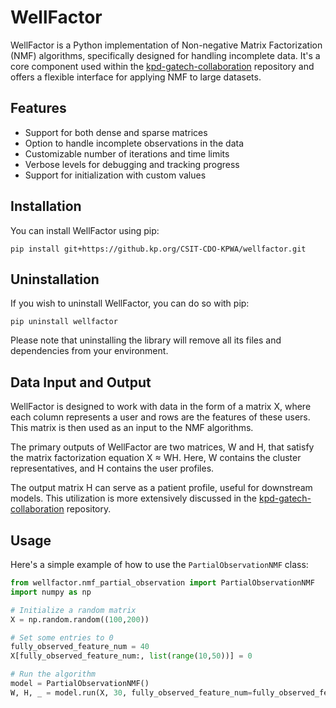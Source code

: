 # WellFactor

WellFactor is a Python implementation of Non-negative Matrix Factorization (NMF) algorithms, specifically designed for handling incomplete data. It's a core component used within the [kpd-gatech-collaboration](https://github.kp.org/CSIT-CDO-KPWA/kpd-gatech-collaboration) repository and offers a flexible interface for applying NMF to large datasets.

## Features

- Support for both dense and sparse matrices
- Option to handle incomplete observations in the data
- Customizable number of iterations and time limits
- Verbose levels for debugging and tracking progress
- Support for initialization with custom values

## Installation

You can install WellFactor using pip:
```
pip install git+https://github.kp.org/CSIT-CDO-KPWA/wellfactor.git
```

## Uninstallation

If you wish to uninstall WellFactor, you can do so with pip:
```
pip uninstall wellfactor
```
Please note that uninstalling the library will remove all its files and dependencies from your environment.

## Data Input and Output

WellFactor is designed to work with data in the form of a matrix X, where each column represents a user and rows are the features of these users. This matrix is then used as an input to the NMF algorithms.

The primary outputs of WellFactor are two matrices, W and H, that satisfy the matrix factorization equation X ≈ WH. Here, W contains the cluster representatives, and H contains the user profiles.

The output matrix H can serve as a patient profile, useful for downstream models. This utilization is more extensively discussed in the [kpd-gatech-collaboration](https://github.kp.org/CSIT-CDO-KPWA/kpd-gatech-collaboration) repository.


## Usage

Here's a simple example of how to use the `PartialObservationNMF` class:

```python
from wellfactor.nmf_partial_observation import PartialObservationNMF
import numpy as np

# Initialize a random matrix
X = np.random.random((100,200))

# Set some entries to 0
fully_observed_feature_num = 40
X[fully_observed_feature_num:, list(range(10,50))] = 0

# Run the algorithm
model = PartialObservationNMF()
W, H, _ = model.run(X, 30, fully_observed_feature_num=fully_observed_feature_num, observed_idx=[0,3], verbose=2)
```
